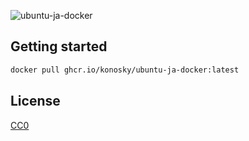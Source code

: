 ![ubuntu-ja-docker](https://socialify.git.ci/konosky/ubuntu-ja-docker/image?description=1&language=1&name=1&owner=1&theme=Light)

## Getting started

```bash
docker pull ghcr.io/konosky/ubuntu-ja-docker:latest
```

## License

[CC0](./LICENSE)
